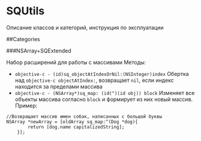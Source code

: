 # SQUtils

Описание классов и категорий, инструкция по эксплуатации

##Categories

###NSArray+SQExtended

Набор расширений для работы с массивами
Методы:

* ```objective-c - (id)sq_objectAtIndexOrNil:(NSInteger)index```
Обертка над ```objective-c objectAtIndex:```, возвращает ``nil``, если индекс находится за пределами массива
* ```objective-c - (NSArray*)sq_map: (id(^)(id obj)) block```
Изменяет все объекты массива согласно ``block`` и формирует из них новый массив. Пример:
```
//Возвращает массив имен собак, написанных с большой буквы
NSArray *newArray = [oldArray sq_map:^(Dog *dog){
  		return [dog.name capitalizedString];
    }];
```